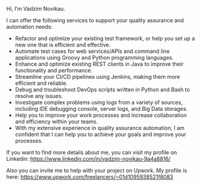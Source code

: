Hi, I’m Vadzim Novikau.

I can offer the following services to support your quality assurance and automation needs:

- Refactor and optimize your existing test framework, or help you set up a new one that is efficient and effective.
- Automate test cases for web services/APIs and command line applications using Groovy and Python programming languages.
- Enhance and optimize existing REST clients in Java to improve their functionality and performance.
- Streamline your CI/CD pipelines using Jenkins, making them more efficient and reliable.
- Debug and troubleshoot DevOps scripts written in Python and Bash to resolve any issues.
- Investigate complex problems using logs from a variety of sources, including IDE debugging console, server logs, and Big Data storages.
- Help you to improve your work processes and increase collaboration and efficiency within your teams.
- With my extensive experience in quality assurance automation, I am confident that I can help you to achieve your goals and improve your processes.

If you want to find more details about me, you can visit my profile on Linkedin: https://www.linkedin.com/in/vadzim-novikau-9a4a8816/

Also you can invite me to help with your project on Upwork. My profile is here: https://www.upwork.com/freelancers/~01d1095938521f8083

<!---
imvadzim/imvadzim is a ✨ special ✨ repository because its `README.md` (this file) appears on your GitHub profile.
You can click the Preview link to take a look at your changes.
--->
